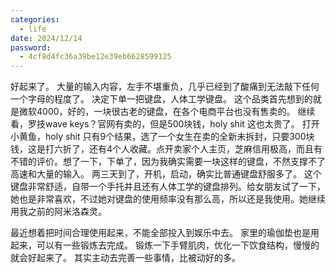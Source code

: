 ```yaml
---
categories:
  - life
date: 2024/12/14
password:
  - 4cf8d4fc36a39be12e39eb6628599125
---
```

 好起来了。
 大量的输入内容，左手不堪重负，几乎已经到了酸痛到无法敲下任何一个字母的程度了。
 决定下单一把键盘，人体工学键盘。
 这个品类首先想到的就是微软4000，好的，一块很古老的键盘，在各个电商平台也没有售卖的。
 继续看，罗技wave keys？官网有卖的，但是500块钱，holy shit 这也太贵了。
 打开小黄鱼，holy shit 只有9个结果，选了一个女生在卖的全新未拆封，只要300块钱，这是打六折了，还有4个人收藏。点开卖家个人主页，芝麻信用极高，而且有不错的评价。想了一下，下单了，因为我确实需要一块这样的键盘，不然支撑不了高速和大量的输入。
 两三天到了，开机，启动，确实比普通键盘舒服多了。
 这个键盘非常舒适，自带一个手托并且还有人体工学的键盘排列。给女朋友试了一下，她也是非常喜欢，不过她对键盘的使用频率没有那么高，所以还是我使用。她继续用我之前的阿米洛森灵。

最近想着把时间合理使用起来，不能全部投入到娱乐中去。
 家里的瑜伽垫也是用起来，可以有一些锻炼去完成。
 锻炼一下手臂肌肉，优化一下饮食结构，慢慢的就会好起来了。
 其实主动去完善一些事情，比被动好的多。
 